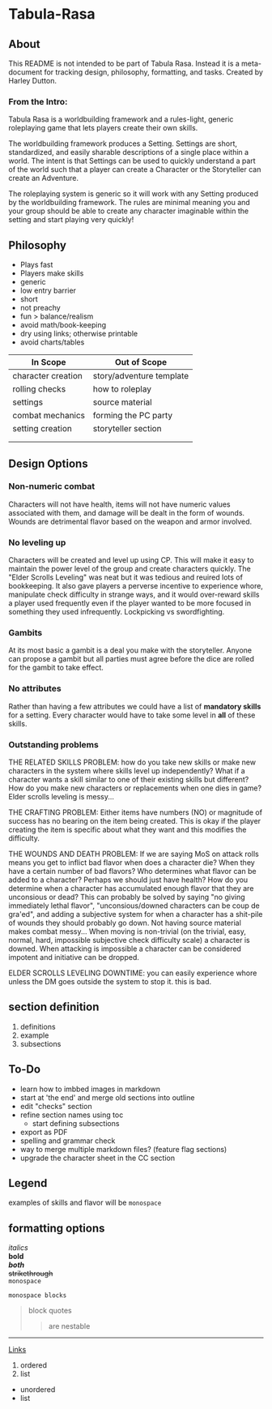 # Tabula-Rasa
## About
This README is not intended to be part of Tabula Rasa. Instead it is a meta-document for tracking design, philosophy, formatting, and tasks. Created by Harley Dutton.

### From the Intro:
Tabula Rasa is a worldbuilding framework and a rules-light, generic roleplaying game that lets players create their own skills.

The worldbuilding framework produces a Setting. Settings are short, standardized, and easily sharable descriptions of a single place within a world. The intent is that Settings can be used to quickly understand a part of the world such that a player can create a Character or the Storyteller can create an Adventure.

The roleplaying system is generic so it will work with any Setting produced by the worldbuilding framework. The rules are minimal meaning you and your group should be able to create any character imaginable within the setting and start playing very quickly!

## Philosophy
- Plays fast
- Players make skills
- generic
- low entry barrier
- short
- not preachy
- fun > balance/realism
- avoid math/book-keeping
- dry using links; otherwise printable
- avoid charts/tables

| In Scope           | Out of Scope             |
| ------------------ | ------------------------ |
| character creation | story/adventure template |
| rolling checks     | how to roleplay          |
| settings           | source material          |
| combat mechanics   | forming the PC party     |
| setting creation   | storyteller section      |
|                    |                          |
|                    |                          |

## Design Options
<!--Use feature branches and a little merging to turn these on and off for various releases.-->
### Non-numeric combat
Characters will not have health, items will not have numeric values associated with them, and damage will be dealt in the form of wounds. Wounds are detrimental flavor based on the weapon and armor involved.
<!--The alternative would be to make a bunch of tables for and formulas for stuff-->
### No leveling up
<!-- Characters will start with a number of character points determined by the storyteller. -->
Characters will be created and level up using CP. This will make it easy to maintain the power level of the group and create characters quickly. The "Elder Scrolls Leveling" was neat but it was tedious and reuired lots of bookkeeping. It also gave players a perverse incentive to experience whore, manipulate check difficulty in strange ways, and it would over-reward skills a player used frequently even if the player wanted to be more focused in something they used infrequently. Lockpicking vs swordfighting.
### Gambits
At its most basic a gambit is a deal you make with the storyteller. Anyone can propose a gambit but all parties must agree before the dice are rolled for the gambit to take effect.
<!--Two common gambits would be to go for a called shot in combat or to take your time with an action out of combat. Raise the difficulty for the called shot and make it insta-kill. Lower the difficulty for the careful action and lower the quality of a success.-->
### No attributes
<!--This assumes that there will also be a list of common skills included with each setting-->
Rather than having a few attributes we could have a list of __mandatory skills__ for a setting. Every character would have to take some level in __all__ of these skills.

### Outstanding problems
THE RELATED SKILLS PROBLEM: how do you take new skills or make new characters in the system where skills level up independently? What if a character wants a skill similar to one of their existing skills but different? How do you make new characters or replacements when one dies in game? Elder scrolls leveling is messy...

THE CRAFTING PROBLEM: Either items have numbers (NO) or magnitude of success has no bearing on the item being created. This is okay if the player creating the item is specific about what they want and this modifies the difficulty.

THE WOUNDS AND DEATH PROBLEM: If we are saying MoS on attack rolls means you get to inflict bad flavor when does a character die? When they have a certain number of bad flavors? Who determines what flavor can be added to a character? Perhaps we should just have health? How do you determine when a character has accumulated enough flavor that they are unconsious or dead? This can probably be solved by saying "no giving immediately lethal flavor", "unconsious/downed characters can be coup de gra'ed", and adding a subjective system for when a character has a shit-pile of wounds they should probably go down. Not having source material makes combat messy... When moving is non-trivial (on the trivial, easy, normal, hard, impossible subjective check difficulty scale) a character is downed. When attacking is impossible a character can be considered impotent and initiative can be dropped.

ELDER SCROLLS LEVELING DOWNTIME: you can easily experience whore unless the DM goes outside the system to stop it. this is bad.


## section definition
1. definitions
3. example
4. subsections

## To-Do
- learn how to imbbed images in markdown
- start at 'the end' and merge old sections into outline
- edit "checks" section
- refine section names using toc
	- start defining subsections
- export as PDF
- spelling and grammar check
- way to merge multiple markdown files? (feature flag sections)
- upgrade the character sheet in the CC section

## Legend
examples of skills and flavor will be `monospace`

## formatting options
<!--html style comment-->
_italics_  
__bold__  
___both___  
~~strikethrough~~  
`monospace`  
```
monospace blocks
```
> block quotes
>> are nestable  
***
[Links](#formatting-options)
1. ordered
2. list   
- unordered
- list   